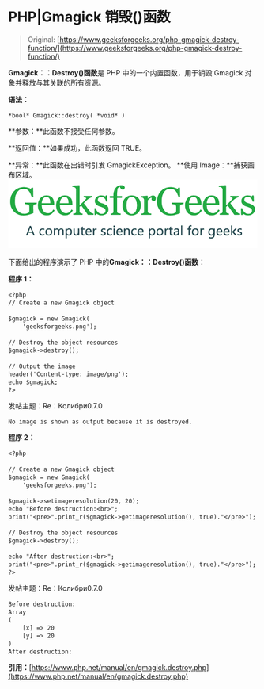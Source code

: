 # PHP|Gmagick 销毁()函数

> Original: [https://www.geeksforgeeks.org/php-gmagick-destroy-function/](https://www.geeksforgeeks.org/php-gmagick-destroy-function/)

**Gmagick：：Destroy()函数**是 PHP 中的一个内置函数，用于销毁 Gmagick 对象并释放与其关联的所有资源。

**语法：**

```
*bool* Gmagick::destroy( *void* )
```

**参数：**此函数不接受任何参数。

**返回值：**如果成功，此函数返回 TRUE。

**异常：**此函数在出错时引发 GmagickException。
**使用 Image：**捕获画布区域。
![](img/07c99ec29e7a50fc3ea91a9d4a8d2f31.png)

下面给出的程序演示了 PHP 中的**Gmagick：：Destroy()函数**：

**程序 1：**

```
<?php
// Create a new Gmagick object

$gmagick = new Gmagick(
    'geeksforgeeks.png');

// Destroy the object resources
$gmagick->destroy();

// Output the image  
header('Content-type: image/png');  
echo $gmagick;  
?>  
```

发帖主题：Re：Колибри0.7.0

```
No image is shown as output because it is destroyed.
```

**程序 2：**

```
<?php

// Create a new Gmagick object
$gmagick = new Gmagick(
    'geeksforgeeks.png');

$gmagick->setimageresolution(20, 20);
echo "Before destruction:<br>";
print("<pre>".print_r($gmagick->getimageresolution(), true)."</pre>");

// Destroy the object resources
$gmagick->destroy();

echo "After destruction:<br>";
print("<pre>".print_r($gmagick->getimageresolution(), true)."</pre>");
?>
```

发帖主题：Re：Колибри0.7.0

```
Before destruction:
Array
(
    [x] => 20
    [y] => 20
)
After destruction:
```

**引用：**[https://www.php.net/manual/en/gmagick.destroy.php](https://www.php.net/manual/en/gmagick.destroy.php)